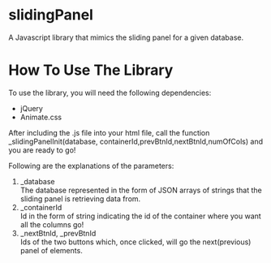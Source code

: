 slidingPanel
============

A Javascript library that mimics the sliding panel for a given database. 

<h1>How To Use The Library</h1>
To use the library, you will need the following dependencies:
<ul>
	<li>jQuery</li>
	<li>Animate.css</li>
</ul>

After including the .js file into your html file, call the function _slidingPanelInit(database, containerId,prevBtnId,nextBtnId,numOfCols) and you are ready to go!

Following are the explanations of the parameters:
<ol>
	<li>
		_database <br>
		The database represented in the form of JSON arrays of strings that the sliding panel is retrieving data from.
	</li>
	<li>
		_containerId <br>
		Id in the form of string indicating the id of the container where you want all the columns go!
	</li>
	<li>
		_nextBtnId, _prevBtnId <br>
		Ids of the two buttons which, once clicked, will go the next(previous) panel of elements.
	</li>
	
</ol>